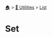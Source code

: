 <!--startTocHeader-->
[🏠](../../README.md) > [🔧 Utilities](../README.md) > [List](README.md)
# Set
<!--endTocHeader--

TODO: Write about `Set`

!--startTocSubTopic-->
<!--endTocSubTopic-->
